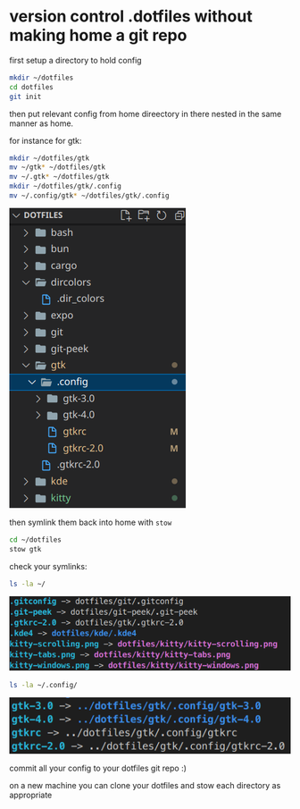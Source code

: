 # version control .dotfiles without making home a git repo

first setup a directory to hold config

```sh
mkdir ~/dotfiles
cd dotfiles
git init
```

then put relevant config from home direectory in there nested in the same manner as home.

for instance for gtk:

```sh
mkdir ~/dotfiles/gtk
mv ~/gtk* ~/dotfiles/gtk
mv ~/.gtk* ~/dotfiles/gtk
mkdir ~/dotfiles/gtk/.config
mv ~/.config/gtk* ~/dotfiles/gtk/.config
```

![dotfiles.png](dotfiles.png)

then symlink them back into home with `stow`

```sh
cd ~/dotfiles
stow gtk
```

check your symlinks:

```sh
ls -la ~/
```

![symlinks.png](symlinks.png)

```sh
ls -la ~/.config/
```

![symlinks.config.png](symlinks.config.png)

commit all your config to your dotfiles git repo :)

on a new machine you can clone your dotfiles and stow each directory as appropriate
